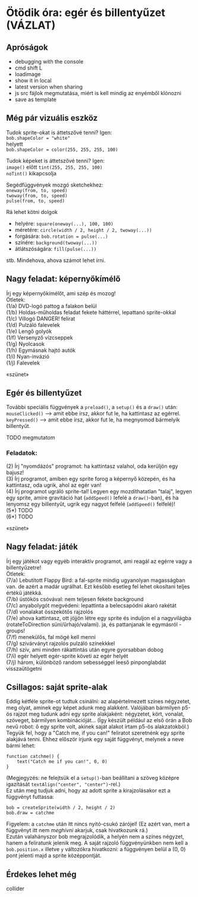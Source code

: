 # Ötödik óra: egér és billentyűzet (VÁZLAT)

## Apróságok

- debugging with the console
- cmd shift L
- loadimage
- show it in local
- latest version when sharing
- js src fájlok megmutatása, miért is kell mindig az enyémből klónozni
- save as template

## Még pár vizuális eszköz

Tudok sprite-okat is áttetszővé tenni? Igen:  
`bob.shapeColor = "white"`  
helyett  
`bob.shapeColor = color(255, 255, 255, 100)`  

Tudok képeket is áttetszővé tenni? Igen:  
`image()` előtt `tint(255, 255, 255, 100)`  
`noTint()` kikapcsolja  

Segédfüggvények mozgó sketchekhez:  
`oneway(from, to, speed)`  
`twoway(from, to, speed)`  
`pulse(from, to, speed)`  

Rá lehet kötni dolgok  
- helyére: `square(oneway(...), 100, 100)`  
- méretére: `circle(width / 2, height / 2, twoway(...))`  
- forgására:  `bob.rotation = pulse(...)`
- színére: `background(twoway(...))`  
- átlátszóságára: `fill(pulse(...))`  

stb. Mindehova, ahova számot lehet írni.  


## Nagy feladat: képernyőkímélő

Írj egy képernyőkímélőt, ami szép és mozog!  
Ötletek:  
(1/a) DVD-logó pattog a falakon belül  
(1/b) Holdas-műholdas feladat fekete háttérrel, lepattanó sprite-okkal  
(1/c) Villogó DANGER! felirat  
(1/d) Pulzáló falevelek  
(1/e) Lengő golyók  
(1/f) Versenyző vízcseppek  
(1/g) Nyolcasok  
(1/h) Egymásnak hajtó autók  
(1/i) Nyan-invázió  
(1/j) Falevelek  

«szünet»  

## Egér és billentyűzet

További speciális függvények a `preload()`, a `setup()` és a `draw()` után:  
`mouseClicked()` --> amit ebbe írsz, akkor fut le, ha kattintasz az egérrel.  
`keyPressed()` --> amit ebbe írsz, akkor fut le, ha megnyomod bármelyik billentyűt.  

TODO megmutatom  

### Feladatok:  

(2) Írj "nyomdázós" programot: ha kattintasz valahol, oda kerüljön egy bajusz!  
(3) Írj programot, amiben egy sprite forog a képernyő közepén, és ha kattintasz, oda ugrik, ahol az egér van!  
(4) Írj programot ugráló sprite-tal! Legyen egy mozdíthatatlan "talaj", legyen egy sprite, amire gravitáció hat (`addSpeed()` lefelé a `draw()`-ban), és ha lenyomsz egy billentyűt, ugrik egy nagyot felfelé (`addSpeed()` felfelé)!  
(5*) TODO  
(6*) TODO

«szünet»  

## Nagy feladat: játék  

Írj egy játékot vagy egyéb interaktív programot, ami reagál az egérre vagy a billentyűzetre!  
Ötletek:  
(7/a) Lebutított Flappy Bird: a fal-sprite mindig ugyanolyan magasságban van. de azért a madár ugrálhat. Ezt később esetleg fel lehet okosítani teljes értékű játékká.  
(7/b) üstökös csóvával: nem teljesen fekete background  
(7/c) anyabolygót megvédeni: lepattinta a belecsapódni akaró rakétát  
(7/d) vonalakat összekötős rajzolós  
(7/e) ahova kattintasz, ott jöjjön létre egy sprite és induljon el a nagyvilágba (rotateToDirection süni/űrhajó/valami). ja, és pattanjanak le egymásról - groups!  
(7/f) menekülős, fal mögé kell menni  
(7/g) szivárványt rajzolós pulzáló színekkkel  
(7/h) szív, ami minden rákattintás után egyre gyorsabban dobog  
(7/i) egér helyett egér-sprite követi az egér helyét  
(7/j) három, különböző random sebességgel leeső pinponglabdát visszaütögetni

## Csillagos: saját sprite-alak

Eddig kétféle sprite-ot tudtuk csinálni: az alapértelmezett színes négyzetet, meg olyat, aminek egy képet adunk meg alakként. Valójában bármilyen p5-ös rajzot meg tudunk adni egy sprite alakjaként: négyzetet, kört, vonalat, szöveget, bármilyen kombinációját... (Így készült például az első órán a Bob nevű robot: ő egy sprite volt, akinek saját alakot írtam p5-ös alakzatokból.)  
Tegyük fel, hogy a "Catch me, if you can!" feliratot szeretnénk egy sprite alakjává tenni. Ehhez először írjunk egy saját függvényt, melynek a neve bármi lehet:  
```
function catchme() {
	text("Catch me if you can!", 0, 0)
}
```
(Megjegyzés: ne felejtsük el a `setup()`-ban beállítani a szöveg középre igazítását `textAlign("center", "center")`-rel.)  
Ez után meg tudjuk adni, hogy az adott sprite a kirajzolásakor ezt a függvényt futtassa:  
```
bob = createSprite(width / 2, height / 2)
bob.draw = catchme
```
Figyelem: a `catchme` után itt nincs nyitó-csukó zárójel! (Ez azért van, mert a függvényt itt nem _meghívni_ akarjuk, csak hivatkozunk rá.)  
Ezután valahányszor bob megrajzolódik, a helyén nem a színes négyzet, hanem a feliratunk jelenik meg. A saját rajzoló függvényünkben nem kell a `bob.position.x` illetve `y` változókra hivatkozni: a függvényen belül a (0, 0) pont jelenti majd a sprite középpontját.  


## Érdekes lehet még

collider
